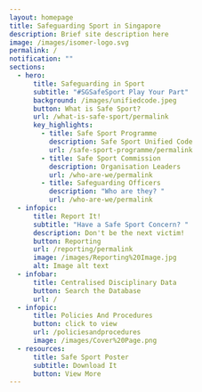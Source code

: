 ```yaml
---
layout: homepage
title: Safeguarding Sport in Singapore
description: Brief site description here
image: /images/isomer-logo.svg
permalink: /
notification: ""
sections:
  - hero:
      title: Safeguarding in Sport
      subtitle: "#SGSafeSport Play Your Part"
      background: /images/unifiedcode.jpeg
      button: What is Safe Sport?
      url: /what-is-safe-sport/permalink
      key_highlights:
        - title: Safe Sport Programme
          description: Safe Sport Unified Code
          url: /safe-sport-programme/permalink
        - title: Safe Sport Commission
          description: Organisation Leaders
          url: /who-are-we/permalink
        - title: Safeguarding Officers
          description: "Who are they? "
          url: /who-are-we/permalink
  - infopic:
      title: Report It!
      subtitle: "Have a Safe Sport Concern? "
      description: Don't be the next victim!
      button: Reporting
      url: /reporting/permalink
      image: /images/Reporting%20Image.jpg
      alt: Image alt text
  - infobar:
      title: Centralised Disciplinary Data
      button: Search the Database
      url: /
  - infopic:
      title: Policies And Procedures
      button: click to view
      url: /policiesandprocedures
      image: /images/Cover%20Page.png
  - resources:
      title: Safe Sport Poster
      subtitle: Download It
      button: View More
---
```

